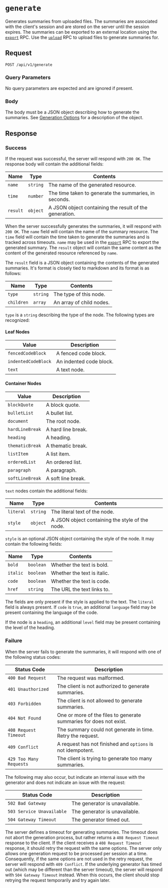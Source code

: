 # `generate`

Generates summaries from uploaded files. The summaries are associated with the client's session and are stored on the server until the session expires. The summaries can be exported to an external location using the [`export`](EXPORT.md) RPC. Use the [`upload`](UPLOAD.md) RPC to upload files to generate summaries for.

## Request

`POST /api/v1/generate`

### Query Parameters

No query parameters are expected and are ignored if present.

### Body

The body must be a JSON object describing how to generate the summaries. See [Generation Options](GENERATION.md) for a description of the object.

## Response

### Success

If the request was successful, the server will respond with `200 OK`. The response body will contain the additional fields:

| Name | Type | Contents |
| ---- | ---- | -------- |
| `name` | `string` | The name of the generated resource. |
| `time` | `number` | The time taken to generate the summaries, in seconds. |
| `result` | `object` | A JSON object containing the result of the generation. |

When the server successfully generates the summaries, it will respond with `200 OK`. The `name` field will contain the name of the summary resource. The `time` field will contain the time taken to generate the summaries and is tracked across timeouts. `name` may be used in the [`export`](EXPORT.md) RPC to export the generated summary. The `result` object will contain the same content as the content of the generated resource referenced by `name`.

The `result` field is a JSON object containing the contents of the generated summaries. It's format is closely tied to markdown and its format is as follows:

| Name | Type | Contents |
| ---- | ---- | -------- |
| `type` | `string` | The type of this node. |
| `children` | `array` | An array of child nodes. |

`type` is a `string` describing the type of the node. The following types are recognized:

#### Leaf Nodes

| Value | Description |
| ----- | ----------- |
| `fencedCodeBlock` | A fenced code block. |
| `indentedCodeBlock` | An indented code block. |
| `text` | A text node. |

#### Container Nodes

| Value | Description |
| ----- | ----------- |
| `blockQuote` | A block quote. |
| `bulletList` | A bullet list. |
| `document` | The root node. |
| `hardLineBreak` | A hard line break. |
| `heading` | A heading. |
| `thematicBreak` | A thematic break. |
| `listItem` | A list item. |
| `orderedList` | An ordered list. |
| `paragraph` | A paragraph. |
| `softLineBreak` | A soft line break. |

`text` nodes contain the additional fields:

| Name | Type | Contents |
| ---- | ---- | -------- |
| `literal` | `string` | The literal text of the node. |
| `style` | `object` | A JSON object containing the style of the node. |

`style` is an optional JSON object containing the style of the node. It may contain the following fields:

| Name | Type | Contents |
| ---- | ---- | -------- |
| `bold` | `boolean` | Whether the text is bold. |
| `italic` | `boolean` | Whether the text is italic. |
| `code` | `boolean` | Whether the text is code. |
| `href` | `string` | The URL the text links to. |

The fields are only present if the style is applied to the text. The `literal` field is always present. If `code` is `true`, an additional `language` field may be present containing the language of the code.

If the node is a `heading`, an additional `level` field may be present containing the level of the heading.

### Failure

When the server fails to generate the summaries, it will respond with one of the following status codes:

| Status Code | Description |
| ----------- | ----------- |
| `400 Bad Request` | The request was malformed. |
| `401 Unauthorized` | The client is not authorized to generate summaries. |
| `403 Forbidden` | The client is not allowed to generate summaries. |
| `404 Not Found` | One or more of the files to generate summaries for does not exist. |
| `408 Request Timeout` | The summary could not generate in time. Retry the request. |
| `409 Conflict` | A request has not finished and `options` is not idempotent. |
| `429 Too Many Requests` | The client is trying to generate too many summaries. |

The following may also occur, but indicate an internal issue with the generator and does not indicate an issue with the request:

| Status Code | Description |
| ----------- | ----------- |
| `502 Bad Gateway` | The generator is unavailable. |
| `503 Service Unavailable` | The generator is unavailable. |
| `504 Gateway Timeout` | The generator timed out. |

The server defines a timeout for generating summaries. The timeout does not abort the generation process, but rather returns a `408 Request Timeout` response to the client. If the client receives a `408 Request Timeout` response, it should retry the request with the same options. The server only allows one generation request to be processed per session at a time. Consequently, if the same options are not used in the retry request, the server will respond with `409 Conflict`. If the underlying generator has timed out (which may be different than the server timeout), the server will respond with `504 Gateway Timeout` instead. When this occurs, the client should stop retrying the request temporarily and try again later.